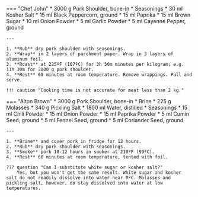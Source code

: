 === "Chef John"
    * 3000 g Pork Shoulder, bone-in
    * Seasonings
        * 30 ml Kosher Salt
        * 15 ml Black Peppercorn, ground
        * 15 ml Paprika
        * 15 ml Brown Sugar
        * 10 ml Onion Powder
        * 5 ml Garlic Powder
        * 5 ml Cayenne Pepper, ground

    ---

    1. **Rub** dry pork shoulder with seasonings.
    2. **Wrap** in 2 layers of parchment paper. Wrap in 3 layers of aluminum foil.
    3. **Roast** at 225ºF (107ºC) for 3h 50m minutes per kilogram; e.g. 11h 30m for 3000 g pork shoulder.
    4. **Rest** 60 minutes at room temperature. Remove wrappings. Pull and serve.

    !!! caution "Cooking time is not accurate for meat less than 2 kg."


=== "Alton Brown"
    * 3000 g Pork Shoulder, bone-in
    * Brine
        * 225 g Molasses
        * 340 g Pickling Salt
        * 1800 ml Water, distilled
    * Seasonings
        * 15 ml Chili Powder
        * 15 ml Onion Powder
        * 15 ml Paprika Powder
        * 5 ml Cumin Seed, ground
        * 5 ml Fennel Seed, ground
        * 5 ml Coriander Seed, ground

    ---

    1. **Brine** and cover pork in fridge for 12 hours.
    2. **Rub** dry pork shoulder with seasonings.
    3. **Smoke** pork 10-12 hours in smoker at 210ºF (99ºC).
    4. **Rest** 60 minutes at room temperature, tented with foil.

    ??? question "Can I substitute white sugar or kosher salt?"
        Yes, but you won't get the same result. White sugar and kosher salt do not readily dissolve into water near 0ºC. Molasses and pickling salt, however, do stay dissolved into water at low temperatures.


[^1]:
    Brown, Alton. ["Pulled Pork."](https://web.archive.org/web/20201001082852/https://www.foodnetwork.com/recipes/alton-brown/pulled-pork-recipe-1914045) *Food Network.* 18 May 2017. Accessed October 2020.
[^2]:
    Mitzewich, John. ["Paper Pork Shoulder – It’s a Wrap."](https://foodwishes.blogspot.com/2016/08/paper-pork-shoulder-its-wrap.html) *Food Wishes.* 19 August 2016. Accessed October 2020.
